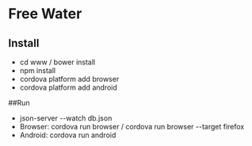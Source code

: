 # Free Water

## Install

* cd www / bower install
* npm install
* cordova platform add browser
* cordova platform add android

##Run

* json-server --watch db.json
* Browser: cordova run browser / cordova run browser --target firefox
* Android: cordova run android
